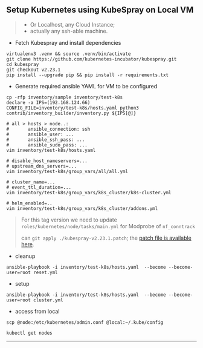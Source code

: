 
## Setup Kubernetes using KubeSpray on Local VM

> * Or Localhost, any Cloud Instance;
> * actually any ssh-able machine.

* Fetch Kubespray and install dependencies

```
virtualenv3 .venv && source .venv/bin/activate
git clone https://github.com/kubernetes-incubator/kubespray.git
cd kubespray
git checkout v2.23.1
pip install --upgrade pip && pip install -r requirements.txt
```

* Generate required ansible YAML for VM to be configured

```
cp -rfp inventory/sample inventory/test-k8s
declare -a IPS=(192.168.124.66)
CONFIG_FILE=inventory/test-k8s/hosts.yaml python3 contrib/inventory_builder/inventory.py ${IPS[@]}

# all > hosts > node..:
#       ansible_connection: ssh
#       ansible_user: ...
#       ansible_ssh_pass: ...
#       ansible_sudo_pass: ...
vim inventory/test-k8s/hosts.yaml

# disable_host_nameservers=...
# upstream_dns_servers=...
vim inventory/test-k8s/group_vars/all/all.yml

# cluster_name=...
# event_ttl_duration=...
vim inventory/test-k8s/group_vars/k8s_cluster/k8s-cluster.yml

# helm_enabled=..
vim inventory/test-k8s/group_vars/k8s_cluster/addons.yml
```

> For this tag version we need to update `roles/kubernetes/node/tasks/main.yml` for Modprobe of `nf_conntrack`
>
> can `git apply ./kubespray-v2.23.1.patch`; the [patch file is available here](./kubespray-v2.23.1.patch).


* cleanup

```
ansible-playbook -i inventory/test-k8s/hosts.yaml  --become --become-user=root reset.yml
```

* setup

```
ansible-playbook -i inventory/test-k8s/hosts.yaml  --become --become-user=root cluster.yml
```

* access from local

```
scp @node:/etc/kubernetes/admin.conf @local:~/.kube/config

kubectl get nodes
```

---

